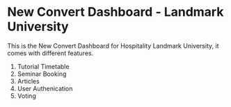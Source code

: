 # New Convert Dashboard - Landmark University

This is the New Convert Dashboard for Hospitality Landmark University, it comes with different features.

1. Tutorial Timetable
2. Seminar Booking
3. Articles
4. User Authenication
5. Voting
